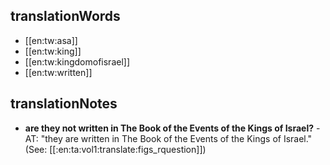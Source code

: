 ## translationWords

* [[en:tw:asa]]
* [[en:tw:king]]
* [[en:tw:kingdomofisrael]]
* [[en:tw:written]]

## translationNotes

* **are they not written in The Book of the Events of the Kings of Israel?** - AT: "they are written in The Book of the Events of the Kings of Israel." (See: [[:en:ta:vol1:translate:figs_rquestion]])
